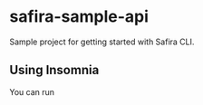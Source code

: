 # safira-sample-api

Sample project for getting started with Safira CLI.

## Using Insomnia

You can run
